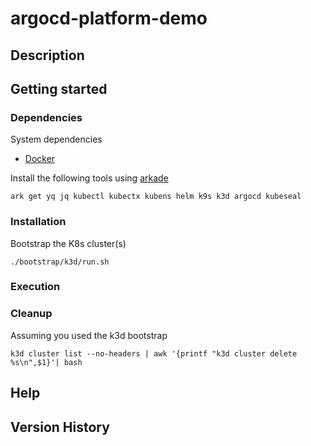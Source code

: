 # argocd-platform-demo

## Description

## Getting started

### Dependencies

System dependencies

* [Docker](https://docs.docker.com/engine/install/ubuntu/)

Install the following tools using [arkade](https://github.com/alexellis/arkade)

```
ark get yq jq kubectl kubectx kubens helm k9s k3d argocd kubeseal
```

### Installation

Bootstrap the K8s cluster(s)

```
./bootstrap/k3d/run.sh
```

### Execution

### Cleanup

Assuming you used the k3d bootstrap
```
k3d cluster list --no-headers | awk '{printf "k3d cluster delete %s\n",$1}'| bash
```

## Help

## Version History